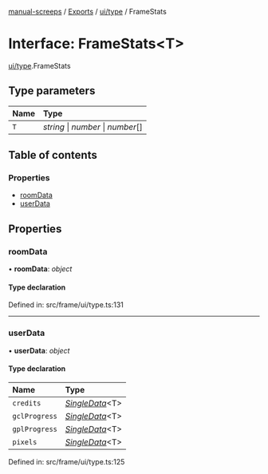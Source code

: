 [manual-screeps](../README.md) / [Exports](../modules.md) / [ui/type](../modules/ui_type.md) / FrameStats

# Interface: FrameStats<T\>

[ui/type](../modules/ui_type.md).FrameStats

## Type parameters

| Name | Type |
| :------ | :------ |
| `T` | *string* \| *number* \| *number*[] |

## Table of contents

### Properties

- [roomData](ui_type.framestats.md#roomdata)
- [userData](ui_type.framestats.md#userdata)

## Properties

### roomData

• **roomData**: *object*

#### Type declaration

Defined in: src/frame/ui/type.ts:131

___

### userData

• **userData**: *object*

#### Type declaration

| Name | Type |
| :------ | :------ |
| `credits` | [*SingleData*](ui_type.singledata.md)<T\> |
| `gclProgress` | [*SingleData*](ui_type.singledata.md)<T\> |
| `gplProgress` | [*SingleData*](ui_type.singledata.md)<T\> |
| `pixels` | [*SingleData*](ui_type.singledata.md)<T\> |

Defined in: src/frame/ui/type.ts:125

